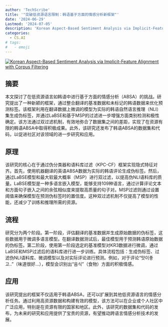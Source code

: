 ```yaml
---
author: 'TechScribe'
title: '"突破低资源语言限制：韩语基于方面的情感分析新框架"'
date: '2024-06-29'
Lastmod: '2024-07-05'
description: 'Korean Aspect-Based Sentiment Analysis via Implicit-Feature Alignment with Corpus Filtering'
categories:
  - CS.AI
# tags:
#   - emoji
---
```


[![Korean Aspect-Based Sentiment Analysis via Implicit-Feature Alignment with Corpus Filtering](https://arxiv-research-1301205113.cos.ap-guangzhou.myqcloud.com/images/2407.00342v1.pdf_0.jpg)](https://arxiv.org/abs/2407.00342v1)

## 摘要

本文探讨了在低资源语言如韩语中进行基于方面的情感分析（ABSA）的挑战。研究提出了一种新颖的框架，通过整合翻译的基准数据和未标记的韩语数据来优化预测标签。该框架利用在翻译数据上微调的模型为实际的韩语自然语言推理（NLI）集生成伪标签，并通过LaBSE和基于MSP的过滤进一步增强方面类别检测和极性确定。该方法通过双过滤机制，有效地弥合了数据集之间的差距，实现了在资源有限的韩语ABSA中取得积极成果。此外，该研究还发布了韩语ABSA的数据集和代码，以促进社区对该领域的进一步研究和应用。<!--more-->

## 原理

该研究的核心在于通过伪分类器和语料库过滤（KPC-CF）框架实现隐式特征对齐。首先，使用机器翻译的英语ABSA数据为实际的韩语评论生成伪标签。然后，通过LaBSE模型和最大软最大概率（MSP）进行双过滤，以提高伪NLI语料库的质量。LaBSE模型是一种多语言嵌入模型，能够支持109种语言，通过计算评论文本和方面句子嵌入之间的余弦相似度来提取高质量的句子对。MSP过滤则通过设置阈值来确保模型在预测伪标签时的置信度。这种双过滤机制不仅提高了模型的性能，还减少了训练和推理所需的资源。

## 流程

研究分为两个阶段。第一阶段，评估翻译的基准数据并生成原始数据的伪标签，这些数据用于微调多语言模型。在翻译数据测试后，最佳模型用于预测韩语原始数据的伪标签。第二阶段，使用第一阶段选定的基准模型对KR3数据进行微调，通过LaBSE和MSP过滤后的语料库进行进一步训练。具体流程包括：生成伪标签、过滤伪NLI语料库、微调模型以及对实际评论进行预测。例如，对于评论“맛이좋고..”（味道很好...），模型会识别出“음식”（食物）方面的积极情感。

## 应用

该研究提出的框架不仅适用于韩语ABSA，还可以扩展到其他低资源语言的情感分析任务。通过利用高资源数据和构建有效的模型，该方法可以在企业或个人社区中广泛应用，特别是在资源有限的国家和地区。此外，该研究的数据集和代码的发布，为未来的研究和应用提供了宝贵的资源，有望推动跨语言情感分析技术的发展。